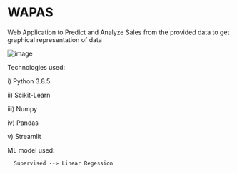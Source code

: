 # WAPAS
Web Application to Predict and Analyze Sales from the provided data to get graphical representation of  data


![image](https://user-images.githubusercontent.com/52353952/174488791-4ebe75e2-6487-41a0-b974-c37ba237436d.png)


Technologies used:

i) Python 3.8.5

ii) Scikit-Learn

iii) Numpy

iv) Pandas

v) Streamlit

ML model used:

      Supervised --> Linear Regession
